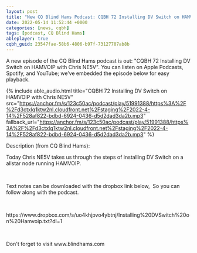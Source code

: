```yaml
---
layout: post
title: "New CQ Blind Hams Podcast: CQBH 72 Installing DV Switch on HAMVOIP with Chris NE5V"
date: 2022-05-14 11:52:44 +0000
categories: [news, cqbh]
tags: [podcast, CQ Blind Hams]
ableplayer: true
cqbh_guid: 23547fae-58b6-4806-b97f-73127707ab8b
---
```


A new episode of the CQ Blind Hams podcast is out: "CQBH 72 Installing DV Switch on HAMVOIP with Chris NE5V". You can listen on Apple Podcasts, Spotify, and YouTube; we’ve embedded the episode below for easy playback.

{% include able_audio.html title="CQBH 72 Installing DV Switch on HAMVOIP with Chris NE5V" src="https://anchor.fm/s/123c50ac/podcast/play/51991388/https%3A%2F%2Fd3ctxlq1ktw2nl.cloudfront.net%2Fstaging%2F2022-4-14%2F528af822-bdbd-6924-0436-d5d2dad3da2b.mp3" fallback_url="https://anchor.fm/s/123c50ac/podcast/play/51991388/https%3A%2F%2Fd3ctxlq1ktw2nl.cloudfront.net%2Fstaging%2F2022-4-14%2F528af822-bdbd-6924-0436-d5d2dad3da2b.mp3" %}

Description (from CQ Blind Hams):

<p>Today Chris NE5V takes us through the steps of installing DV Switch on a allstar node running HAMVOIP.</p>
<p><br></p>
<p>Text notes can be downloaded with the dropbox link below, &nbsp;So you can follow along with the podcast.</p>
<p><br></p>
<p>https://www.dropbox.com/s/uo4khjpvo4ybtnj/Installing%20DVSwitch%20on%20Hamvoip.txt?dl=1</p>
<p><br></p>
<p>Don't forget to visit www.blindhams.com</p>
